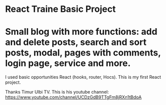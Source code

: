# React Traine Basic Project
# Small blog with more functions: add and delete posts, search and sort posts, modal, pages with comments, login page, service and more.
I used basic opportunities React (hooks, router, Hocs).
This is my first React project.

Thanks Timur Ulbi TV.
This is his youtube channel: https://www.youtube.com/channel/UCDzGdB9TTgFm8jRXn1tBdoA
